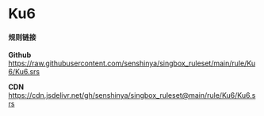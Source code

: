 # Ku6

#### 规则链接

**Github**
https://raw.githubusercontent.com/senshinya/singbox_ruleset/main/rule/Ku6/Ku6.srs

**CDN**
https://cdn.jsdelivr.net/gh/senshinya/singbox_ruleset@main/rule/Ku6/Ku6.srs
